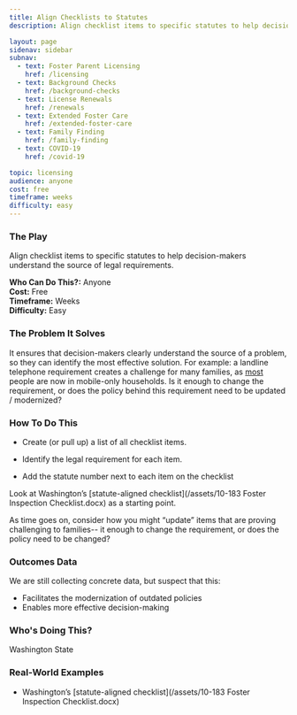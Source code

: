 ```yaml
---
title: Align Checklists to Statutes
description: Align checklist items to specific statutes to help decision-makers understand the source of legal requirements.

layout: page
sidenav: sidebar
subnav:
  - text: Foster Parent Licensing
    href: /licensing
  - text: Background Checks
    href: /background-checks
  - text: License Renewals
    href: /renewals
  - text: Extended Foster Care
    href: /extended-foster-care
  - text: Family Finding
    href: /family-finding
  - text: COVID-19
    href: /covid-19

topic: licensing
audience: anyone
cost: free
timeframe: weeks
difficulty: easy
---
```



### The Play

Align checklist items to specific statutes to help decision-makers understand the source of legal requirements.

**Who Can Do This?:**
Anyone<br />
**Cost:**
Free<br />
**Timeframe:**
Weeks<br />
**Difficulty:**
Easy<br />

### The Problem It Solves

It ensures that decision-makers clearly understand the source of a problem, so they can identify the most effective solution. For example: a landline telephone requirement creates a challenge for many families, as [most](https://www.cdc.gov/nchs/data/nhis/earlyrelease/wireless201812.pdf) people are now in mobile-only households. Is it enough to change the requirement, or does the policy behind this requirement need to be updated / modernized? 

### How To Do This

* Create (or pull up) a list of all checklist items. 

* Identify the legal requirement for each item.

* Add the statute number next to each item on the checklist

Look at Washington’s [statute-aligned checklist](/assets/10-183 Foster Inspection Checklist.docx) as a starting point.

As time goes on, consider how you might “update” items that are proving challenging to families-- it enough to change the requirement, or does the policy need to be changed? 

### Outcomes Data

We are still collecting concrete data, but suspect that this:

* Facilitates the modernization of outdated policies 
* Enables more effective decision-making

### Who's Doing This?

Washington State

### Real-World Examples

* Washington’s [statute-aligned checklist](/assets/10-183 Foster Inspection Checklist.docx)